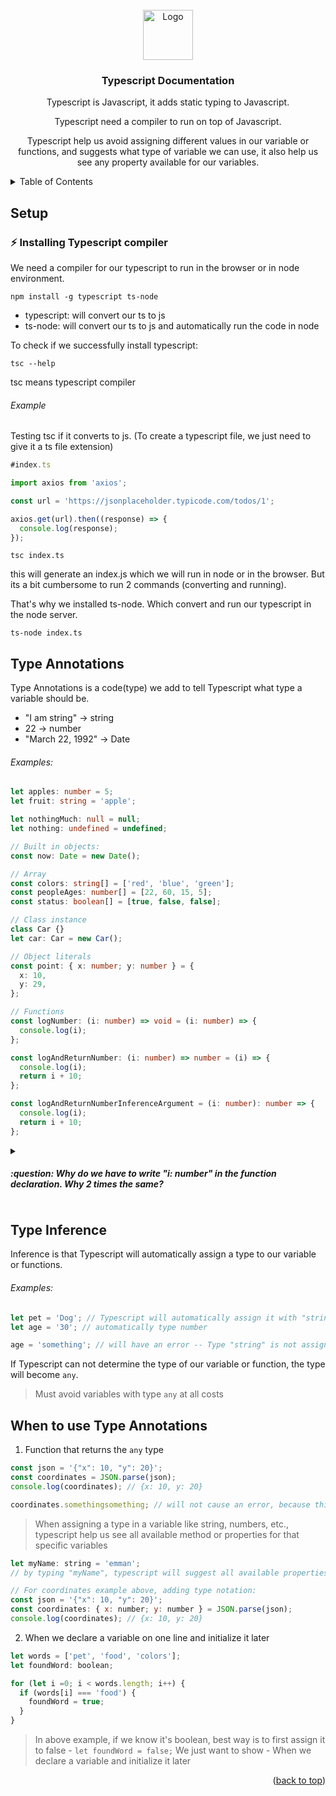 <div id="top"></div>

<!-- PROJECT LOGO -->
<br />
<div align="center">
  <a href="https://github.com/othneildrew/Best-README-Template">
    <img src="https://upload.wikimedia.org/wikipedia/commons/thumb/4/4c/Typescript_logo_2020.svg/1024px-Typescript_logo_2020.svg.png" alt="Logo" width="80" height="80">
  </a>

  <h3 align="center">Typescript Documentation</h3>

  <p align="center">
    Typescript is Javascript, it adds static typing to Javascript.
  </p>

  <p align="center">
    Typescript need a compiler to run on top of Javascript.
  </p>

  <p align="center">
    Typescript help us avoid assigning different values in our variable or functions, and suggests what type of variable we can use, it also help us see any property available for our variables.
  </p>
</div>

<!-- TABLE OF CONTENTS -->
<details>
  <summary>Table of Contents</summary>
  <ol>
    <li><a href="#setup">Setup</a></li>
    <li><a href="#type-annotations">Type Annotations</a></li>
    <li><a href="#type-inference">Type Inference</a></li>
    <li><a href="#when-to-use-type-annotations">When to use Type Annotations</a></li>
  </ol>
</details>

## Setup

### :zap: Installing Typescript compiler

We need a compiler for our typescript to run in the browser or in node environment.

```
npm install -g typescript ts-node
```

- typescript: will convert our ts to js
- ts-node: will convert our ts to js and automatically run the code in node

To check if we successfully install typescript:

```
tsc --help
```

tsc means typescript compiler

###### Example

Testing tsc if it converts to js. (To create a typescript file, we just need to give it a ts file extension)

```javascript
#index.ts

import axios from 'axios';

const url = 'https://jsonplaceholder.typicode.com/todos/1';

axios.get(url).then((response) => {
  console.log(response);
});
```

```
tsc index.ts
```

this will generate an index.js which we will run in node or in the browser. But its a bit cumbersome to run 2 commands (converting and running).

That's why we installed ts-node. Which convert and run our typescript in the node server.

```
ts-node index.ts
```

## Type Annotations

Type Annotations is a code(type) we add to tell Typescript what type a variable should be.

- "I am string" -> string
- 22 -> number
- "March 22, 1992" -> Date

###### Examples:

```typescript
let apples: number = 5;
let fruit: string = 'apple';

let nothingMuch: null = null;
let nothing: undefined = undefined;

// Built in objects:
const now: Date = new Date();

// Array
const colors: string[] = ['red', 'blue', 'green'];
const peopleAges: number[] = [22, 60, 15, 5];
const status: boolean[] = [true, false, false];

// Class instance
class Car {}
let car: Car = new Car();

// Object literals
const point: { x: number; y: number } = {
  x: 10,
  y: 29,
};

// Functions
const logNumber: (i: number) => void = (i: number) => {
  console.log(i);
};

const logAndReturnNumber: (i: number) => number = (i) => {
  console.log(i);
  return i + 10;
};

const logAndReturnNumberInferenceArgument = (i: number): number => {
  console.log(i);
  return i + 10;
};
```

<details>
  <summary><h5>:question: Why do we have to write "i: number" in the function declaration. Why 2 times the same?</h5></summary>

In terms of why you put `i: number` twice, it's because it's not the same i each time. The second is the actual argument or parameter to the function. The first is a type annotation of what type of argument will be passed as a parameter.

For example, they could be different letters:

```javascript
const logNumber: (z: number) => void = (i: number) => {};
```

<p>Here note that I've used z for the first one, i for the second. The first (z) is the annotation of the type; the i is the actual variable. You could leave the i without a type annotation:</p>

```javascript
const logNumber: (z: number) => void = (i) => {};
```

<p>Here the type of i will be inferred to be number. But note that you wouldn't want to do this:</p>

```javascript
const logNumber: (z) => void = (i: number) => {};
```

<p>Here I've left z without a type annotation but put back in the annotation for i. What this would do is give you a type warning saying that z is implicitly of the "any" type.</p>

<p>The same exact thing would apply if you replace my z with the i in the original example.</p>

```javascript
const logNumber: (i) => void = (i: number) => {};
```

<p>Here I replaced my z with the i and you would get that same type warning. That shows why you have two places where you type annotation with number.</p>

<p>This isn't to say you must have both. You can frame the situation where you don't have to use two:</p>

```javascript
const logNumber = (i: number): void => {};
```

<p>There, however, you are not fully annotating the function.</p>

</details>

## Type Inference

Inference is that Typescript will automatically assign a type to our variable or functions.

###### Examples:

```javascript
let pet = 'Dog'; // Typescript will automatically assign it with "string" type
let age = '30'; // automatically type number

age = 'something'; // will have an error -- Type "string" is not assignable to type "number"
```

If Typescript can not determine the type of our variable or function, the type will become `any`.

> Must avoid variables with type `any` at all costs

## When to use Type Annotations

1. Function that returns the `any` type

```javascript
const json = '{"x": 10, "y": 20}';
const coordinates = JSON.parse(json);
console.log(coordinates); // {x: 10, y: 20}

coordinates.somethingsomething; // will not cause an error, because this variable is in type "any"
```

> When assigning a type in a variable like string, numbers, etc.,
> typescript help us see all available method or properties for that specific variables

```javascript
let myName: string = 'emman';
// by typing "myName", typescript will suggest all available properties for string like ".toLowerCase"

// For coordinates example above, adding type notation:
const json = '{"x": 10, "y": 20}';
const coordinates: { x: number; y: number } = JSON.parse(json);
console.log(coordinates); // {x: 10, y: 20}
```

2. When we declare a variable on one line and initialize it later

```javascript
let words = ['pet', 'food', 'colors'];
let foundWord: boolean;

for (let i =0; i < words.length; i++) {
  if (words[i] === 'food') {
    foundWord = true;
  }
}
```

> In above example, 
> if we know it's boolean, best way is to first assign it to false - `let foundWord = false;`
> We just want to show - When we declare a variable and initialize it later

<p align="right">(<a href="#top">back to top</a>)</p>
